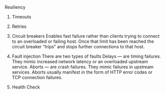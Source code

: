 Resiliency

1. Timeouts

2. Retries

3. Circuit breakers
Enables fast failure rather than clients trying to connect to an overloaded or failing host. Once that limit has been reached the circuit breaker “trips” and stops further connections to that host.

4. Fault injection
There are two types of faults 
Delays — are timing failures. They mimic increased network latency or an overloaded upstream service.
Aborts — are crash failures. They mimic failures in upstream services. Aborts usually manifest in the form of HTTP error codes or TCP connection failures.

5. Health Check

